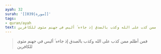 ```yaml
---
ayah: 32
surah: '[[039|سورة]]'
tags:
- quran/ayah
text: فمن أظلم ممن كذب على الله وكذب بالصدق إذ جاءه ۚ أليس في جهنم مثوى للكافرين
---
```

> فمن أظلم ممن كذب على الله وكذب بالصدق إذ جاءه ۚ أليس في جهنم مثوى للكافرين
